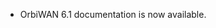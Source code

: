 <ul>
  <li>
    <p class="announcement-title">OrbiWAN 6.1 documentation is now available.</p>
    <p markdown="1">
    </p>
  </li>
</ul>
